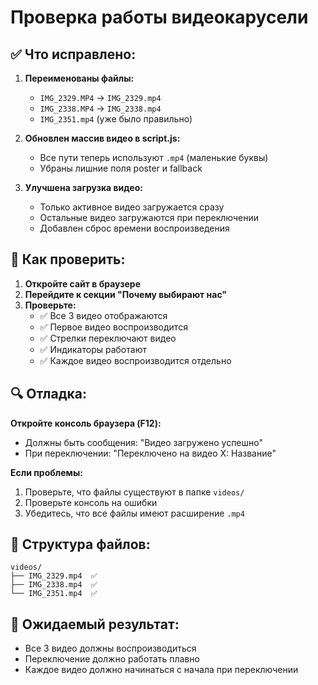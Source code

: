 # Проверка работы видеокарусели

## ✅ Что исправлено:

1. **Переименованы файлы:**
   - `IMG_2329.MP4` → `IMG_2329.mp4`
   - `IMG_2338.MP4` → `IMG_2338.mp4`
   - `IMG_2351.mp4` (уже было правильно)

2. **Обновлен массив видео в script.js:**
   - Все пути теперь используют `.mp4` (маленькие буквы)
   - Убраны лишние поля poster и fallback

3. **Улучшена загрузка видео:**
   - Только активное видео загружается сразу
   - Остальные видео загружаются при переключении
   - Добавлен сброс времени воспроизведения

## 🧪 Как проверить:

1. **Откройте сайт в браузере**
2. **Перейдите к секции "Почему выбирают нас"**
3. **Проверьте:**
   - ✅ Все 3 видео отображаются
   - ✅ Первое видео воспроизводится
   - ✅ Стрелки переключают видео
   - ✅ Индикаторы работают
   - ✅ Каждое видео воспроизводится отдельно

## 🔍 Отладка:

**Откройте консоль браузера (F12):**
- Должны быть сообщения: "Видео загружено успешно"
- При переключении: "Переключено на видео X: Название"

**Если проблемы:**
1. Проверьте, что файлы существуют в папке `videos/`
2. Проверьте консоль на ошибки
3. Убедитесь, что все файлы имеют расширение `.mp4`

## 📁 Структура файлов:
```
videos/
├── IMG_2329.mp4  ✅
├── IMG_2338.mp4  ✅
└── IMG_2351.mp4  ✅
```

## 🎯 Ожидаемый результат:
- Все 3 видео должны воспроизводиться
- Переключение должно работать плавно
- Каждое видео должно начинаться с начала при переключении 